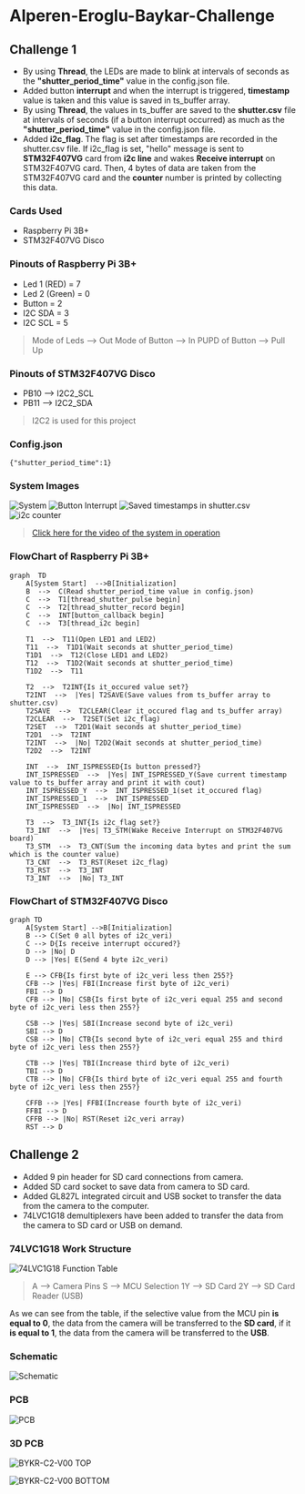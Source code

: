 

# Alperen-Eroglu-Baykar-Challenge
## Challenge 1
- By using **Thread**, the LEDs are made to blink at intervals of seconds as the **"shutter_period_time"** value in the config.json file.
- Added button **interrupt** and when the interrupt is triggered, **timestamp** value is taken and this value is saved in ts_buffer array.
- By using **Thread**, the values in ts_buffer are saved to the **shutter.csv** file at intervals of seconds (if a button interrupt occurred) as much as the **"shutter_period_time"** value in the config.json file.
- Added **i2c_flag**. The flag is set after timestamps are recorded in the shutter.csv file. If i2c_flag is set, "hello" message is sent to **STM32F407VG** card from **i2c line** and wakes **Receive interrupt** on STM32F407VG card. Then, 4 bytes of data are taken from the STM32F407VG card and the **counter** number is printed by collecting this data.

### Cards Used
- Raspberry Pi 3B+
- STM32F407VG Disco

### Pinouts of Raspberry Pi 3B+

- Led 1 (RED) = 7
- Led 2 (Green) = 0
- Button = 2
- I2C SDA = 3
- I2C SCL = 5

> Mode of Leds --> Out
> Mode of Button --> In
> PUPD of Button --> Pull Up

### Pinouts of STM32F407VG Disco
- PB10 --> I2C2_SCL
- PB11 --> I2C2_SDA
> I2C2 is used for this project

### Config.json

    {"shutter_period_time":1}

### System Images

![System](https://i.ibb.co/T1VSfKP/systemnew.jpg)
![Button Interrupt](https://i.ibb.co/jkR0xM9/1654244250016.jpg)
![Saved timestamps in shutter.csv](https://i.ibb.co/PG6VCc1/1654244249968.jpg)
![i2c counter](https://i.ibb.co/6NbrxF8/i2ccounter.jpg)

> [Click here for the video of the system in operation](https://s8.gifyu.com/images/ezgif-3-93caae81eb.gif)

### FlowChart of Raspberry Pi 3B+
```mermaid
graph  TD
    A[System Start]  -->B[Initialization]
    B  -->  C(Read shutter_period_time value in config.json)
    C  -->  T1[thread_shutter_pulse begin]
    C  -->  T2[thread_shutter_record begin]
    C  -->  INT[button_callback begin]
    C  -->  T3[thread_i2c begin]

    T1  -->  T11(Open LED1 and LED2)
    T11  -->  T1D1(Wait seconds at shutter_period_time)
    T1D1  -->  T12(Close LED1 and LED2)
    T12  -->  T1D2(Wait seconds at shutter_period_time)
    T1D2  -->  T11

    T2  -->  T2INT{Is it_occured value set?}
    T2INT  -->  |Yes| T2SAVE(Save values from ts_buffer array to shutter.csv)
    T2SAVE  -->  T2CLEAR(Clear it_occured flag and ts_buffer array)
    T2CLEAR  -->  T2SET(Set i2c_flag)
    T2SET  -->  T2D1(Wait seconds at shutter_period_time)
    T2D1  -->  T2INT
    T2INT  -->  |No| T2D2(Wait seconds at shutter_period_time)
    T2D2  -->  T2INT

    INT  -->  INT_ISPRESSED{Is button pressed?}
    INT_ISPRESSED  -->  |Yes| INT_ISPRESSED_Y(Save current timestamp value to ts_buffer array and print it with cout)
    INT_ISPRESSED_Y  -->  INT_ISPRESSED_1(set it_occured flag)
    INT_ISPRESSED_1  -->  INT_ISPRESSED
    INT_ISPRESSED  -->  |No| INT_ISPRESSED

    T3  -->  T3_INT{Is i2c_flag set?}
    T3_INT  -->  |Yes| T3_STM(Wake Receive Interrupt on STM32F407VG board)
    T3_STM  -->  T3_CNT(Sum the incoming data bytes and print the sum which is the counter value)
    T3_CNT  -->  T3_RST(Reset i2c_flag)
    T3_RST  -->  T3_INT
    T3_INT  -->  |No| T3_INT
```

### FlowChart of STM32F407VG Disco

```mermaid
graph TD
    A[System Start] -->B[Initialization]
    B --> C(Set 0 all bytes of i2c_veri)
    C --> D{Is receive interrupt occured?}
    D --> |No| D
    D --> |Yes| E(Send 4 byte i2c_veri)
    
    E --> CFB{Is first byte of i2c_veri less then 255?}
    CFB --> |Yes| FBI(Increase first byte of i2c_veri)
    FBI --> D
    CFB --> |No| CSB{Is first byte of i2c_veri equal 255 and second byte of i2c_veri less then 255?}
    
    CSB --> |Yes| SBI(Increase second byte of i2c_veri)
    SBI --> D
    CSB --> |No| CTB{Is second byte of i2c_veri equal 255 and third byte of i2c_veri less then 255?}
    
    CTB --> |Yes| TBI(Increase third byte of i2c_veri)
    TBI --> D
    CTB --> |No| CFB{Is third byte of i2c_veri equal 255 and fourth byte of i2c_veri less then 255?}
    
    CFFB --> |Yes| FFBI(Increase fourth byte of i2c_veri)
    FFBI --> D
    CFFB --> |No| RST(Reset i2c_veri array)
    RST --> D
```

## Challenge 2

- Added 9 pin header for SD card connections from camera.
- Added SD card socket to save data from camera to SD card.
- Added GL827L integrated circuit and USB socket to transfer the data from the camera to the computer.
- 74LVC1G18 demultiplexers have been added to transfer the data from the camera to SD card or USB on demand.

### 74LVC1G18 Work Structure

![74LVC1G18 Function Table](https://i.ibb.co/sRHkNQJ/74-LVC1-G18-FT.png)

> A --> Camera Pins
> S --> MCU Selection
> 1Y --> SD Card
> 2Y --> SD Card Reader (USB)

As we can see from the table, if the selective value from the MCU pin **is equal to 0**, the data from the camera will be transferred to the **SD card**, if it **is equal to 1**, the data from the camera will be transferred to the **USB**.

### Schematic

![Schematic](https://i.ibb.co/S5JK3Ft/BYKR-C2-V00-SCHEMATIC.jpg)

### PCB

![PCB](https://i.ibb.co/1Mdy0rn/BYKR-C2-V00-PCB-page-0001.jpg)

### 3D PCB

![BYKR-C2-V00 TOP](https://i.ibb.co/LdnB4Q1/1.png)

![BYKR-C2-V00 BOTTOM](https://i.ibb.co/cr9c7gD/2.png)
